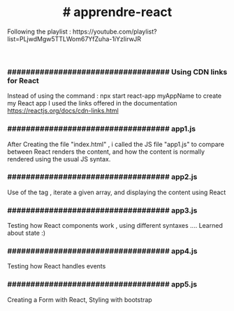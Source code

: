 <h1 align="center"># apprendre-react</h1>
Following the playlist : https://youtube.com/playlist?list=PLjwdMgw5TTLWom67YfZuha-1iYzIirwJR
<br />
<br />
<br />
<h3> ################################### Using CDN links for React</h3>

Instead of using the command : npx start react-app myAppName to create my React app 
I used the links offered in the documentation <a href="https://reactjs.org/docs/cdn-links.html" > https://reactjs.org/docs/cdn-links.html </a>
<br />
<h3> ################################### app1.js </h3>

After Creating the file "index.html" , i called the JS file "app1.js" to compare between React renders the content, and how the content is normally rendered using the usual JS syntax.

<h3> ################################### app2.js </h3>
Use of the <React.Fragment> tag , iterate a given array, and displaying the content using React


<h3> ################################### app3.js </h3>
Testing how React components work , using different syntaxes .... Learned about state :)


<h3> ################################### app4.js </h3>
Testing how React handles events 


<h3> ################################### app5.js </h3>
Creating a Form with React, Styling with bootstrap 
